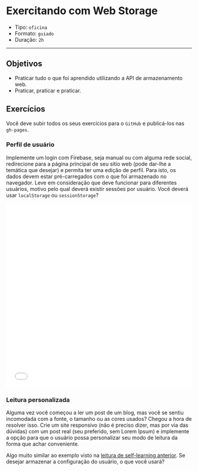 # Exercitando com Web Storage

- Tipo: `oficina`
- Formato: `guiado`
- Duração: `2h`

***

## Objetivos

- Praticar tudo o que foi aprendido utilizando a API de armazenamento web.
- Praticar, praticar e praticar.

## Exercícios

Você deve subir todos os seus exercícios para o `GitHub` e publicá-los nas `gh-pages`.

### Perfil de usuário

Implemente um login com Firebase, seja manual ou com alguma rede social,
redirecione para a página principal de seu sítio web (pode dar-lhe a temática
que desejar) e permita ter uma edição de perfil. Para isto, os dados devem estar
pré-carregados com o que foi armazenado no navegador. Leve em consideração que
deve funcionar para diferentes usuários, motivo pelo qual deverá existir sessões
por usuário. Você deverá usar `localStorage` ou `sessionStorage`?

<iframe
  height='500'
  scrolling='no'
  title='Edit Profile with Angular'
  src='//codepen.io/DonPage/embed/HCjem/?height=265&theme-id=0&default-tab=result&embed-version=2'
  frameborder='no'
  allowtransparency='true'
  allowfullscreen='true'
  style='width: 100%;'
>
  See the Pen [Edit Profile with Angular](https://codepen.io/DonPage/pen/HCjem/)
  by Don Page ([@DonPage](https://codepen.io/DonPage)) on
  [CodePen](https://codepen.io).
</iframe>

### Leitura personalizada

Alguma vez você começou a ler um post de um blog, mas você se sentiu incomodada
com a fonte, o tamanho ou as cores usados? Chegou a hora de resolver isso. Crie
um site responsivo (não é preciso dizer, mas por via das dúvidas) com um post
real (seu preferido, sem Lorem Ipsum) e implemente a opção para que o usuário
possa personalizar seu modo de leitura da forma que achar conveniente.

Algo muito similar ao exemplo visto na [leitura de self-learning
anterior](https://mdn.github.io/dom-examples/web-storage/). Se desejar armazenar
a configuração do usuário, o que você usará?
